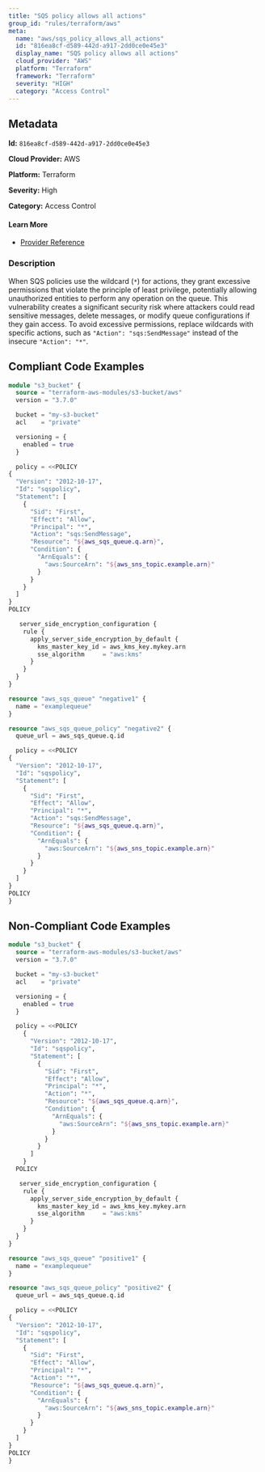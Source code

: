 ```yaml
---
title: "SQS policy allows all actions"
group_id: "rules/terraform/aws"
meta:
  name: "aws/sqs_policy_allows_all_actions"
  id: "816ea8cf-d589-442d-a917-2dd0ce0e45e3"
  display_name: "SQS policy allows all actions"
  cloud_provider: "AWS"
  platform: "Terraform"
  framework: "Terraform"
  severity: "HIGH"
  category: "Access Control"
---
```

## Metadata

**Id:** `816ea8cf-d589-442d-a917-2dd0ce0e45e3`

**Cloud Provider:** AWS

**Platform:** Terraform

**Severity:** High

**Category:** Access Control

#### Learn More

 - [Provider Reference](https://registry.terraform.io/providers/hashicorp/aws/latest/docs/resources/sqs_queue_policy)

### Description

 When SQS policies use the wildcard (`*`) for actions, they grant excessive permissions that violate the principle of least privilege, potentially allowing unauthorized entities to perform any operation on the queue. This vulnerability creates a significant security risk where attackers could read sensitive messages, delete messages, or modify queue configurations if they gain access. To avoid excessive permissions, replace wildcards with specific actions, such as `"Action": "sqs:SendMessage"` instead of the insecure `"Action": "*"`.


## Compliant Code Examples
```terraform
module "s3_bucket" {
  source = "terraform-aws-modules/s3-bucket/aws"
  version = "3.7.0"

  bucket = "my-s3-bucket"
  acl    = "private"

  versioning = {
    enabled = true
  }

  policy = <<POLICY
{
  "Version": "2012-10-17",
  "Id": "sqspolicy",
  "Statement": [
    {
      "Sid": "First",
      "Effect": "Allow",
      "Principal": "*",
      "Action": "sqs:SendMessage",
      "Resource": "${aws_sqs_queue.q.arn}",
      "Condition": {
        "ArnEquals": {
          "aws:SourceArn": "${aws_sns_topic.example.arn}"
        }
      }
    }
  ]
}
POLICY

   server_side_encryption_configuration {
    rule {
      apply_server_side_encryption_by_default {
        kms_master_key_id = aws_kms_key.mykey.arn
        sse_algorithm     = "aws:kms"
      }
    }
  }
}

```

```terraform
resource "aws_sqs_queue" "negative1" {
  name = "examplequeue"
}

resource "aws_sqs_queue_policy" "negative2" {
  queue_url = aws_sqs_queue.q.id

  policy = <<POLICY
{
  "Version": "2012-10-17",
  "Id": "sqspolicy",
  "Statement": [
    {
      "Sid": "First",
      "Effect": "Allow",
      "Principal": "*",
      "Action": "sqs:SendMessage",
      "Resource": "${aws_sqs_queue.q.arn}",
      "Condition": {
        "ArnEquals": {
          "aws:SourceArn": "${aws_sns_topic.example.arn}"
        }
      }
    }
  ]
}
POLICY
}
```
## Non-Compliant Code Examples
```terraform
module "s3_bucket" {
  source = "terraform-aws-modules/s3-bucket/aws"
  version = "3.7.0"

  bucket = "my-s3-bucket"
  acl    = "private"

  versioning = {
    enabled = true
  }

  policy = <<POLICY
    {
      "Version": "2012-10-17",
      "Id": "sqspolicy",
      "Statement": [
        {
          "Sid": "First",
          "Effect": "Allow",
          "Principal": "*",
          "Action": "*",
          "Resource": "${aws_sqs_queue.q.arn}",
          "Condition": {
            "ArnEquals": {
              "aws:SourceArn": "${aws_sns_topic.example.arn}"
            }
          }
        }
      ]
    }
  POLICY

   server_side_encryption_configuration {
    rule {
      apply_server_side_encryption_by_default {
        kms_master_key_id = aws_kms_key.mykey.arn
        sse_algorithm     = "aws:kms"
      }
    }
  }
}

```

```terraform
resource "aws_sqs_queue" "positive1" {
  name = "examplequeue"
}

resource "aws_sqs_queue_policy" "positive2" {
  queue_url = aws_sqs_queue.q.id

  policy = <<POLICY
{
  "Version": "2012-10-17",
  "Id": "sqspolicy",
  "Statement": [
    {
      "Sid": "First",
      "Effect": "Allow",
      "Principal": "*",
      "Action": "*",
      "Resource": "${aws_sqs_queue.q.arn}",
      "Condition": {
        "ArnEquals": {
          "aws:SourceArn": "${aws_sns_topic.example.arn}"
        }
      }
    }
  ]
}
POLICY
}
```